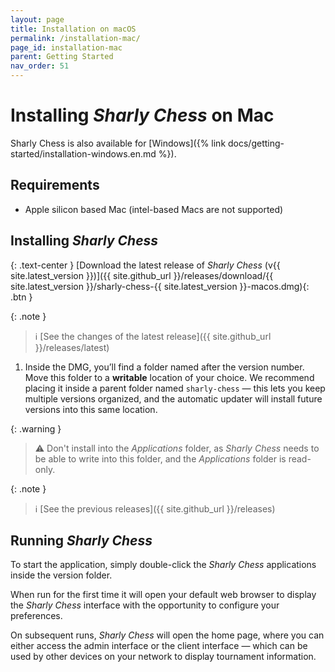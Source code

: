 ```yaml
---
layout: page
title: Installation on macOS
permalink: /installation-mac/
page_id: installation-mac
parent: Getting Started
nav_order: 51
---
```


# Installing _Sharly Chess_ on Mac

Sharly Chess is also available for [Windows]({% link docs/getting-started/installation-windows.en.md %}).

## Requirements

- Apple silicon based Mac (intel-based Macs are not supported)

## Installing _Sharly Chess_

{: .text-center }
[Download the latest release of _Sharly Chess_ (v{{ site.latest_version }})]({{ site.github_url }}/releases/download/{{ site.latest_version }}/sharly-chess-{{ site.latest_version }}-macos.dmg){: .btn }

{: .note }

> :information_source: [See the changes of the latest release]({{ site.github_url }}/releases/latest)

1. Inside the DMG, you’ll find a folder named after the version number. Move this folder to a **writable** location of your choice.
   We recommend placing it inside a parent folder named `sharly-chess` — this lets you keep multiple versions organized, and the automatic updater will install future versions into this same location.

{: .warning }

> :warning: Don't install into the _Applications_ folder, as _Sharly Chess_ needs to be able to write into this folder,
> and the _Applications_ folder is read-only.

{: .note }

> :information_source: [See the previous releases]({{ site.github_url }}/releases)

## Running _Sharly Chess_

To start the application, simply double-click the _Sharly Chess_ applications inside the version folder.

When run for the first time it will open your default web browser to display the _Sharly Chess_ interface with the opportunity to configure your preferences.

On subsequent runs, _Sharly Chess_ will open the home page, where you can either access the admin interface or the client interface — which can be used by other devices on your network to display tournament information.
